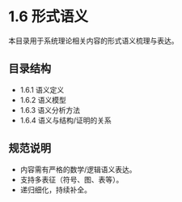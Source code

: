 # 1.6 形式语义

本目录用于系统理论相关内容的形式语义梳理与表达。

## 目录结构

- 1.6.1 语义定义
- 1.6.2 语义模型
- 1.6.3 语义分析方法
- 1.6.4 语义与结构/证明的关系

## 规范说明

- 内容需有严格的数学/逻辑语义表达。
- 支持多表征（符号、图、表等）。
- 递归细化，持续补全。
